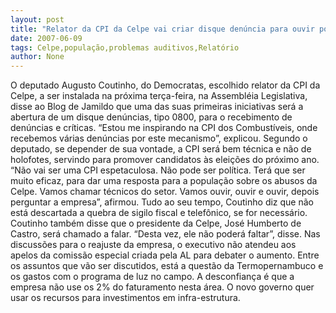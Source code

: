 ```yaml
---
layout: post
title: "Relator da CPI da Celpe vai criar disque denúncia para ouvir população sobre problemas"
date: 2007-06-09
tags: Celpe,população,problemas auditivos,Relatório
author: None
---
```

O deputado Augusto Coutinho, do Democratas, escolhido relator da CPI da Celpe, a ser instalada na pr&oacute;xima ter&ccedil;a-feira, na Assembl&eacute;ia Legislativa, disse ao Blog de Jamildo que uma das suas primeiras iniciativas ser&aacute; a abertura de um disque den&uacute;ncias, tipo 0800, para o recebimento de den&uacute;ncias e cr&iacute;ticas.
&ldquo;Estou me inspirando na CPI dos Combust&iacute;veis, onde recebemos v&aacute;rias den&uacute;ncias por este mecanismo&rdquo;, explicou.
Segundo o deputado, se depender de sua vontade, a CPI ser&aacute; bem t&eacute;cnica e n&atilde;o de holofotes, servindo para promover candidatos &agrave;s elei&ccedil;&otilde;es do pr&oacute;ximo ano.
&ldquo;N&atilde;o vai ser uma CPI espetaculosa. N&atilde;o pode ser pol&iacute;tica. Ter&aacute; que ser muito eficaz, para dar uma resposta para a popula&ccedil;&atilde;o sobre os abusos da Celpe. Vamos chamar t&eacute;cnicos do setor. Vamos ouvir, ouvir e ouvir, depois perguntar a empresa&rdquo;, afirmou.
Tudo ao seu tempo, Coutinho diz que n&atilde;o est&aacute; descartada a quebra de sigilo fiscal e telef&ocirc;nico, se for necess&aacute;rio.
Coutinho tamb&eacute;m disse que o presidente da Celpe, Jos&eacute; Humberto de Castro, ser&aacute; chamado a falar. &ldquo;Desta vez, ele n&atilde;o poder&aacute; faltar&rdquo;, disse. Nas discuss&otilde;es para o reajuste da empresa, o executivo n&atilde;o atendeu aos apelos da comiss&atilde;o especial criada pela AL para debater o aumento.
Entre os assuntos que v&atilde;o ser discutidos, est&aacute; a quest&atilde;o da Termopernambuco e os gastos com o programa de luz no campo. A desconfian&ccedil;a &eacute; que a empresa n&atilde;o use os 2% do faturamento nesta &aacute;rea. O novo governo quer usar os recursos para investimentos em infra-estrutura. 